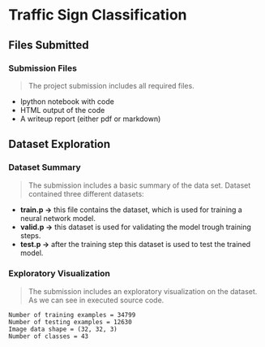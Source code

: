 # Traffic Sign Classification
## Files Submitted
### Submission Files
>  The project submission includes all required files.
- Ipython notebook with code
- HTML output of the code
- A writeup report (either pdf or markdown)

## Dataset Exploration
### Dataset Summary
> The submission includes a basic summary of the data set.
Dataset contained three different datasets:

- **train.p ->** this file contains the dataset, which is used for training a neural network model.
- **valid.p ->** this dataset is used for validating the model trough training steps.
- **test.p ->** after the training step this dataset is used to test the trained model.
### Exploratory Visualization
>The submission includes an exploratory visualization on the dataset.
As we can see in executed source code.
````
Number of training examples = 34799
Number of testing examples = 12630
Image data shape = (32, 32, 3)
Number of classes = 43
````

<!--stackedit_data:
eyJoaXN0b3J5IjpbLTE1Njc1NjkxODQsMTQzOTE0ODA3M119
-->